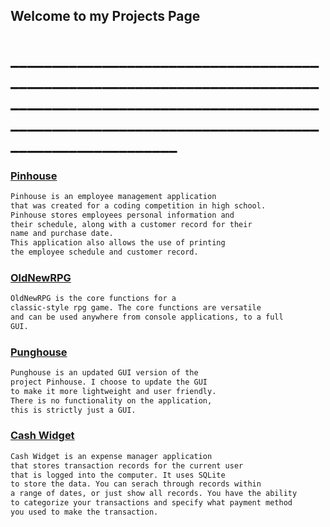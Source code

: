 ## Welcome to my Projects Page

# ________________________________________________________________________________________________________________________________________________________________________

### [Pinhouse](https://github.com/aarongarnerm/Pinhouse)
```markdown
Pinhouse is an employee management application
that was created for a coding competition in high school.
Pinhouse stores employees personal information and 
their schedule, along with a customer record for their
name and purchase date.
This application also allows the use of printing 
the employee schedule and customer record.
```


### [OldNewRPG](https://github.com/aarongarnerm/OldNewRPG)
```markdown
OldNewRPG is the core functions for a
classic-style rpg game. The core functions are versatile
and can be used anywhere from console applications, to a full
GUI.
```

### [Punghouse](https://github.com/aarongarnerm/PungHouse)
```markdown
Punghouse is an updated GUI version of the 
project Pinhouse. I choose to update the GUI 
to make it more lightweight and user friendly.
There is no functionality on the application,
this is strictly just a GUI.
```

### [Cash Widget](https://github.com/aarongarnerm/Cash-Widget)
```markdown
Cash Widget is an expense manager application 
that stores transaction records for the current user
that is logged into the computer. It uses SQLite
to store the data. You can serach through records within
a range of dates, or just show all records. You have the ability
to categorize your transactions and specify what payment method
you used to make the transaction.
```
